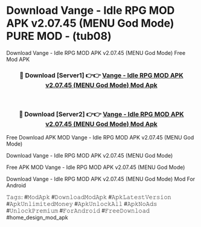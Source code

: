 # Download Vange - Idle RPG MOD APK v2.07.45 (MENU God Mode) PURE MOD - (tub08)
Download Vange - Idle RPG MOD APK v2.07.45 (MENU God Mode) Free Mod APK

<div align="center">
<h3>🔴 Download [Server1] 👉👉 <a href="https://apk-comot.site?title=Vange_-_Idle_RPG_MOD_APK_v2.07.45_(MENU_God_Mode)">Vange - Idle RPG MOD APK v2.07.45 (MENU God Mode) Mod Apk</a></h3><br>

<h3>🔴 Download [Server2] 👉👉 <a href="https://apk-comot.site?title=Vange_-_Idle_RPG_MOD_APK_v2.07.45_(MENU_God_Mode)">Vange - Idle RPG MOD APK v2.07.45 (MENU God Mode) Mod Apk</a></h3>
</div>


Free Download APK MOD Vange - Idle RPG MOD APK v2.07.45 (MENU God Mode)

Download Vange - Idle RPG MOD APK v2.07.45 (MENU God Mode) 

Free APK MOD Vange - Idle RPG MOD APK v2.07.45 (MENU God Mode) 

Download Vange - Idle RPG MOD APK v2.07.45 (MENU God Mode) Mod For Android

𝚃𝚊𝚐𝚜: #𝙼𝚘𝚍𝙰𝚙𝚔 #𝙳𝚘𝚠𝚗𝚕𝚘𝚊𝚍𝙼𝚘𝚍𝙰𝚙𝚔 #𝙰𝚙𝚔𝙻𝚊𝚝𝚎𝚜𝚝𝚅𝚎𝚛𝚜𝚒𝚘𝚗 #𝙰𝚙𝚔𝚄𝚗𝚕𝚒𝚖𝚒𝚝𝚎𝚍𝙼𝚘𝚗𝚎𝚢 #𝙰𝚙𝚔𝚄𝚗𝚕𝚘𝚌𝚔𝙰𝚕𝚕 #𝙰𝚙𝚔𝙽𝚘𝙰𝚍𝚜 #𝚄𝚗𝚕𝚘𝚌𝚔𝙿𝚛𝚎𝚖𝚒𝚞𝚖 #𝙵𝚘𝚛𝙰𝚗𝚍𝚛𝚘𝚒𝚍 #𝙵𝚛𝚎𝚎𝙳𝚘𝚠𝚗𝚕𝚘𝚊𝚍 #home_design_mod_apk